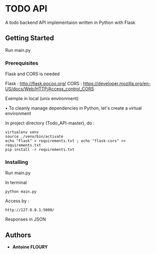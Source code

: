# TODO API

A todo backend API implementaion written in Python with Flask

## Getting Started

Run main.py

### Prerequisites
Flask and CORS is needed

Flask : http://flask.pocoo.org/
CORS : https://developer.mozilla.org/en-US/docs/Web/HTTP/Access_control_CORS

Exemple in local (unix environment)

• To cleanly manage dependencies in Python, let's
create a virtual environment

In project directory (Todo_API-master), do :
```
virtualenv venv
source ./venv/bin/activate
echo "Flask" > requirements.txt ; echo "flask-cors" >> requirements.txt
pip install -r requirements.txt
```

### Installing

Run main.py

In terminal
```
python main.py
```
Access by :
```
http://127.0.0.1:5000/
```
Responses in JSON


## Authors

* **Antoine FLOURY**
